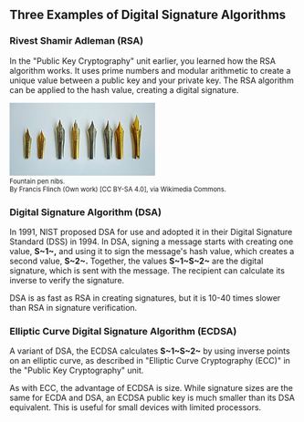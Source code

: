 ## Three Examples of Digital Signature Algorithms

### Rivest Shamir Adleman (RSA) 
In the "Public Key Cryptography" unit earlier, you learned how the RSA algorithm works. It uses prime numbers and modular arithmetic to create a unique value between a public key and your private key. The RSA algorithm can be applied to the hash value, creating a digital signature. 


<figure class="snippetimg" style="margin: 0 auto; width:100%">
  <img src=".guides/img/Nibs.jpg" alt="https://commons.wikimedia.org/wiki/File% Fountain pen nibs.By Francis Flinch (Own work) [CC BY-SA 4.0], via Wikimedia Commons.">
  <figcaption style="font-size: 0.8em; text-align: left;">Fountain pen nibs.
<br>
By Francis Flinch (Own work) [CC BY-SA 4.0], via Wikimedia Commons.</figcaption>
</figure>

### Digital Signature Algorithm (DSA) 
In 1991, NIST proposed DSA for use and adopted it in their Digital Signature Standard (DSS) in 1994. In DSA, signing a message starts with creating one value, **S~1~,** and using it to sign the message's hash value, which creates a second value, **S~2~.** Together, the values **S~1~S~2~** are the digital signature, which is sent with the message. The recipient can calculate its inverse to verify the signature.

DSA is as fast as RSA in creating signatures, but it is 10-40 times slower than RSA in signature verification.


### Elliptic Curve Digital Signature Algorithm (ECDSA)
A variant of DSA, the ECDSA calculates **S~1~S~2~** by using inverse points on an elliptic curve, as described in "Elliptic Curve Cryptography (ECC)" in the "Public Key Cryptography" unit.  

As with ECC, the advantage of ECDSA is size. While signature sizes are the same for ECDA and DSA, an ECDSA public key is much smaller than its DSA equivalent. This is useful for small devices with limited processors.